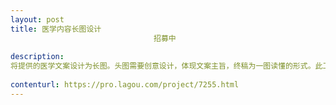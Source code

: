 ```yaml
---                
layout: post       
title: 医学内容长图设计
                                招募中
           
description: 
将提供的医学文案设计为长图。头图需要创意设计，体现文案主旨，终稿为一图读懂的形式。此工作长期合作，有意者请及时联系。
     
contenturl: https://pro.lagou.com/project/7255.html      
---                 
```

